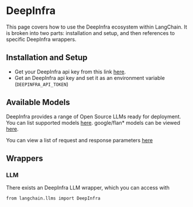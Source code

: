 DeepInfra
=========

This page covers how to use the DeepInfra ecosystem within LangChain. It is broken into two parts: installation and setup, and then references to specific DeepInfra wrappers.

Installation and Setup[​](#installation-and-setup "Direct link to Installation and Setup")
------------------------------------------------------------------------------------------

*   Get your DeepInfra api key from this link [here](https://deepinfra.com/).
*   Get an DeepInfra api key and set it as an environment variable (`DEEPINFRA_API_TOKEN`)

Available Models[​](#available-models "Direct link to Available Models")
------------------------------------------------------------------------

DeepInfra provides a range of Open Source LLMs ready for deployment. You can list supported models [here](https://deepinfra.com/models?type=text-generation). google/flan\* models can be viewed [here](https://deepinfra.com/models?type=text2text-generation).

You can view a list of request and response parameters [here](https://deepinfra.com/databricks/dolly-v2-12b#API)

Wrappers[​](#wrappers "Direct link to Wrappers")
------------------------------------------------

### LLM[​](#llm "Direct link to LLM")

There exists an DeepInfra LLM wrapper, which you can access with

    from langchain.llms import DeepInfra